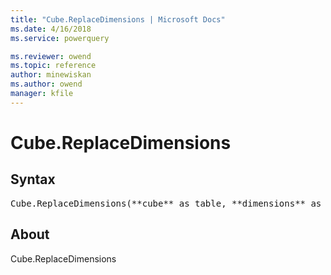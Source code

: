```yaml
---
title: "Cube.ReplaceDimensions | Microsoft Docs"
ms.date: 4/16/2018
ms.service: powerquery

ms.reviewer: owend
ms.topic: reference
author: minewiskan
ms.author: owend
manager: kfile
---
```

# Cube.ReplaceDimensions

## Syntax

<pre>
Cube.ReplaceDimensions(**cube** as table, **dimensions** as table) as table
</pre>

## About
Cube.ReplaceDimensions

